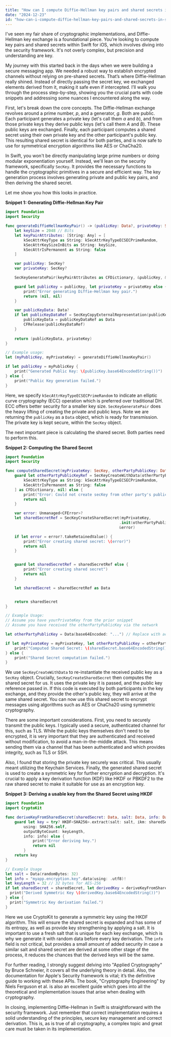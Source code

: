 ```yaml
---
title: "How can I compute Diffie-Hellman key pairs and shared secrets in Swift for iOS?"
date: "2024-12-23"
id: "how-can-i-compute-diffie-hellman-key-pairs-and-shared-secrets-in-swift-for-ios"
---
```


 I've seen my fair share of cryptographic implementations, and Diffie-Hellman key exchange is a foundational piece. You’re looking to compute key pairs and shared secrets within Swift for iOS, which involves diving into the security framework. It's not overly complex, but precision and understanding are key.

My journey with this started back in the days when we were building a secure messaging app. We needed a robust way to establish encrypted channels without relying on pre-shared secrets. That’s where Diffie-Hellman really shined. Instead of directly passing the secret key, we exchanged elements derived from it, making it safe even if intercepted. I’ll walk you through the process step-by-step, showing you the crucial parts with code snippets and addressing some nuances I encountered along the way.

First, let's break down the core concepts. The Diffie-Hellman exchange revolves around a prime number, *p*, and a generator, *g*. Both are public. Each participant generates a private key (let's call them *a* and *b*), and from those private keys they derive public keys (let's call them *A* and *B*). These public keys are exchanged. Finally, each participant computes a shared secret using their own private key and the other participant's public key. This resulting shared secret is identical for both parties, and is now safe to use for symmetrical encryption algorithms like AES or ChaCha20.

In Swift, you won't be directly manipulating large prime numbers or doing modular exponentiation yourself. Instead, we'll lean on the security framework, specifically `SecKey`. It provides the necessary functions to handle the cryptographic primitives in a secure and efficient way. The key generation process involves generating private and public key pairs, and then deriving the shared secret.

Let me show you how this looks in practice.

**Snippet 1: Generating Diffie-Hellman Key Pair**

```swift
import Foundation
import Security

func generateDiffieHellmanKeyPair() -> (publicKey: Data?, privateKey: SecKey?) {
    let keySize = 2048 // Bits
    let keyPairAttributes: [String: Any] = [
        kSecAttrKeyType as String: kSecAttrKeyTypeECSECPrimeRandom,
        kSecAttrKeySizeInBits as String: keySize,
        kSecAttrIsPermanent as String: false
    ]

    var publicKey: SecKey?
    var privateKey: SecKey?

    SecKeyGeneratePair(keyPairAttributes as CFDictionary, &publicKey, &privateKey)

    guard let publicKey = publicKey, let privateKey = privateKey else {
        print("Error generating Diffie-Hellman key pair.")
        return (nil, nil)
    }

    var publicKeyData: Data?
    if let publicKeyDataRef = SecKeyCopyExternalRepresentation(publicKey, nil) {
        publicKeyData = publicKeyDataRef as Data
        CFRelease(publicKeyDataRef)
    }
    
    return (publicKeyData, privateKey)
}

// Example usage:
let (myPublicKey, myPrivateKey) = generateDiffieHellmanKeyPair()

if let publicKey = myPublicKey {
    print("Generated Public Key: \(publicKey.base64EncodedString())")
} else {
    print("Public Key generation failed.")
}


```

Here, we specify `kSecAttrKeyTypeECSECPrimeRandom` to indicate an elliptic curve cryptography (ECC) operation which is preferred over traditional DH. ECC offers better security for a smaller key size.  `SecKeyGeneratePair` does the heavy lifting of creating the private and public keys. Note we are returning the `publicKey` as a `Data` object, which is ready for transmission. The private key is kept secure, within the `SecKey` object.

The next important piece is calculating the shared secret. Both parties need to perform this.

**Snippet 2: Computing the Shared Secret**

```swift
import Foundation
import Security

func computeSharedSecret(myPrivateKey: SecKey, otherPartyPublicKey: Data) -> Data? {
    guard let otherPartyPublicKeyRef = SecKeyCreateWithData(otherPartyPublicKey as CFData, [
        kSecAttrKeyType as String: kSecAttrKeyTypeECSECPrimeRandom,
        kSecAttrIsPermanent as String: false
    ] as CFDictionary, nil) else {
        print("Error: Could not create secKey from other party's public key data")
        return nil
    }

    var error: Unmanaged<CFError>?
    let sharedSecretRef = SecKeyCreateSharedSecret(myPrivateKey,
                                                  .init(otherPartyPublicKeyRef),
                                                  &error)

    if let error = error?.takeRetainedValue() {
        print("Error creating shared secret: \(error)")
        return nil
    }


    guard let sharedSecretRef = sharedSecretRef else {
        print("Error creating shared secret")
        return nil
    }

    let sharedSecret = sharedSecretRef as Data


    return sharedSecret
}

// Example Usage:
// Assume you have yourPrivateKey from the prior snippet
// Assume you have received the otherPartyPublicKey via the network

let otherPartyPublicKey = Data(base64Encoded: "...") // Replace with actual data from other party

if let myPrivateKey = myPrivateKey, let otherPartyPublicKey = otherPartyPublicKey, let sharedSecret = computeSharedSecret(myPrivateKey: myPrivateKey, otherPartyPublicKey: otherPartyPublicKey){
    print("Computed Shared Secret: \(sharedSecret.base64EncodedString())")
} else {
    print("Shared Secret computation failed.")
}
```

We use `SecKeyCreateWithData` to re-instantiate the received public key as a `SecKey` object. Crucially, `SecKeyCreateSharedSecret` then computes the shared secret for us. It uses the private key it is passed, and the public key reference passed in. If this code is executed by both participants in the key exchange, and they provide the other's public key, they will arrive at the same shared secret. You can now use this shared secret to encrypt messages using algorithms such as AES or ChaCha20 using symmetric cryptography.

There are some important considerations. First, you need to securely transmit the public keys. I typically used a secure, authenticated channel for this, such as TLS. While the public keys themselves don't need to be encrypted, it is very important that they are authenticated and received without modification, to avoid a man-in-the-middle attack. This means sending them via a channel that has been authenticated and which provides integrity, such as TLS or SSH.

Also, I found that storing the private key securely was critical. This usually meant utilizing the Keychain Services.  Finally, the generated shared secret is used to create a symmetric key for further encryption and decryption. It's crucial to apply a key derivation function (KDF) like HKDF or PBKDF2 to the raw shared secret to make it suitable for use as an encryption key.

**Snippet 3: Deriving a usable key from the Shared Secret using HKDF**

```swift
import Foundation
import CryptoKit

func deriveKeyFromSharedSecret(sharedSecret: Data, salt: Data, info: Data, keyLength: Int) -> Data? {
    guard let key = try? HKDF<SHA256>.extract(salt: salt, ikm: sharedSecret).deriveKey(
        using: SHA256.self,
        outputByteCount: keyLength,
        info: info) else {
            print("Error deriving key.")
            return nil
        }
    return key
}

// Example Usage
let salt = Data(randomBytes: 32)
let info = "myapp.encryption.key".data(using: .utf8)!
let keyLength = 32 // 32 bytes for AES-256
if let sharedSecret = sharedSecret, let derivedKey = deriveKeyFromSharedSecret(sharedSecret: sharedSecret, salt: salt, info: info, keyLength: keyLength) {
  print("Derived Symmetric Key \(derivedKey.base64EncodedString())")
} else {
  print("Symmetric Key derivation failed.")
}

```

Here we use CryptoKit to generate a symmetric key using the HKDF algorithm. This will ensure the shared secret is expanded and has some of its entropy, as well as provide key strengthening by applying a salt. It is important to use a fresh salt that is unique for each key exchange, which is why we generate it with random data before every key derivation. The `info` field is not critical, but provides a small amount of added security in case a similar salt and shared secret are derived at some other stage of the process, it reduces the chances that the derived keys will be the same.

For further reading, I strongly suggest delving into "Applied Cryptography" by Bruce Schneier, it covers all the underlying theory in detail. Also, the documentation for Apple's Security framework is vital; it’s the definitive guide to working with these APIs. The book, "Cryptography Engineering" by Niels Ferguson et al. is also an excellent guide which goes into all the theoretical and implementation issues that arise when dealing with cryptography.

In closing, implementing Diffie-Hellman in Swift is straightforward with the security framework. Just remember that correct implementation requires a solid understanding of the principles, secure key management and correct derivation. This is, as is true of all cryptography, a complex topic and great care must be taken in its implementation.
